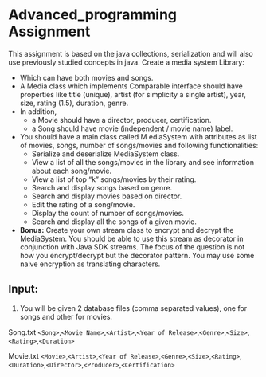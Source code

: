# Advanced_programming Assignment 

This assignment is based on the java collections, serialization and will also use previously studied concepts in java.
Create a media system Library:

- Which can have both movies and songs.
- A  Media  class which implements Comparable interface should have properties like title
(unique), artist (for simplicity a single artist), year, size, rating (1.5), duration, genre.
- In addition,
  - a  Movie  should have a director, producer, certification.
  - a  Song  should have movie (independent / movie name) label.
- You should have a main class called M  ediaSystem  with attributes as list of movies,
songs, number of songs/movies and following functionalities:
  - Serialize and deserialize MediaSystem class.
  - View a list of all the songs/movies in the library and see information about each song/movie.
  - View a list of top “k” songs/movies by their rating.
  - Search and display songs based on genre.
  - Search and display movies based on director.
  - Edit the rating of a song/movie.
  - Display the count of number of songs/movies.
  - Search and display all the songs of a given movie.
- **Bonus:** Create your own stream class to encrypt and decrypt the MediaSystem. You should be able to use this stream as decorator in conjunction with Java SDK streams. The focus of the question is not how you encrypt/decrypt but the decorator pattern. You may use some naive encryption as translating characters.

## Input:
1. You will be given 2 database files (comma separated values), one for songs and other for movies.

Song.txt  `<Song>`,`<Movie Name>`,`<Artist>`,`<Year of Release>`,`<Genre>`,`<Size>`,`<Rating>`,`<Duration>`

Movie.txt `<Movie>`,`<Artist>`,`<Year of Release>`,`<Genre>`,`<Size>`,`<Rating>`,`<Duration>`,`<Director>`,`<Producer>`,`<Certification>`

